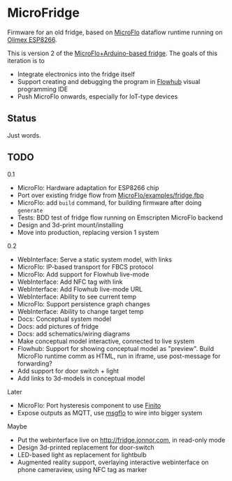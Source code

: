 
MicroFridge
============

Firmware for an old fridge, based on [MicroFlo](http://microflo.org) dataflow runtime
running on [Olimex ESP8266](https://www.olimex.com/Products/IoT/ESP8266-EVB).

This is version 2 of the
[MicroFlo+Arduino-based fridge](http://www.jonnor.com/2013/09/microflo-0-1-0-and-an-arduino-powered-fridge/).
The goals of this iteration is to

* Integrate electronics into the fridge itself
* Support creating and debugging the program in [Flowhub](http://flowhub.io) visual programming IDE
* Push MicroFlo onwards, especially for IoT-type devices


Status
--------
Just words.


TODO
-----

0.1

* MicroFlo: Hardware adaptation for ESP8266 chip
* Port over existing fridge flow from
[MicroFlo/examples/fridge.fbp](https://github.com/microflo/microflo/blob/master/examples/fridge.fbp)
* MicroFlo: add `build` command, for building firmware after doing `generate`
* Tests: BDD test of fridge flow running on Emscripten MicroFlo backend
* Design and 3d-print mount/installing
* Move into production, replacing version 1 system

0.2

* WebInterface: Serve a static system model, with links
* MicroFlo: IP-based transport for FBCS protocol
* MicroFlo: Add support for Flowhub live-mode
* WebInterface: Add NFC tag with link
* WebInterface: Add Flowhub live-mode URL
* WebInterface: Ability to see current temp
* MicroFlo: Support persistence graph changes
* WebInterface: Ability to change target temp
* Docs: Conceptual system model
* Docs: add pictures of fridge
* Docs: add schematics/wiring diagrams
* Make conceptual model interactive, connected to live system
* Flowhub: Support for showing conceptual model as "preview".
Build MicroFlo runtime comm as HTML, run in iframe, use post-message for forwarding?
* Add support for door switch + light
* Add links to 3d-models in conceptual model

Later

* MicroFlo: Port hysteresis component to use [Finito](http://finitosm.org)
* Expose outputs as MQTT, use [msgflo](http://github.com/the-grid/msgflo) to wire into bigger system

Maybe

* Put the webinterface live on http://fridge.jonnor.com, in read-only mode
* Design 3d-printed replacement for door-switch
* LED-based light as replacement for lightbulb
* Augmented reality support, overlaying interactive webinterface on phone cameraview, using NFC tag as marker


